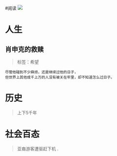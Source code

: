 #阅读
![](https://github.com/HandsomeFangzhihao/Reading-notes/tree/master/images/book.jpg)
# 人生
## 肖申克的救赎
>标签：希望

	尽管他碰到不少麻烦，还是继续过他的日子，
	但世界上其他成千上万的人没有被关在牢里，却不知道怎么过日子。


# 历史
>上下5千年


# 社会百态
>亚裔游客遭驱赶下机
.